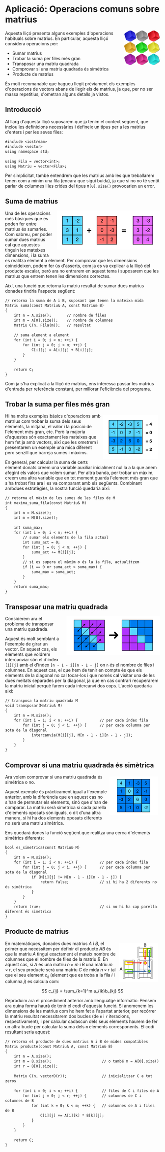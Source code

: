 # Aplicació: Operacions comuns sobre matrius

<img src='././matrius-comuns.png' style='height: 8em; float: right; margin: 0 0 1em 1em;'/>

Aquesta lliçó presenta alguns exemples d'operacions habituals sobre matrius.
En particular, aquesta lliçó considera operacions per:

-   Sumar matrius
-   Trobar la suma per files més gran
-   Transposar una matriu quadrada
-   Comprovar si una matriu quadrada és simètrica
-   Producte de matrius

És molt recomanable que hagueu llegit prèviament els exemples d'operacions de
vectors abans de llegir els de matrius, ja que, per no ser massa repetitius,
s'ometran alguns detalls ja vistos.

## Introducció

Al llarg d'aquesta lliçó suposarem que ja tenim el context següent, que inclou
les definicions necessàries i defineix un tipus per a les matrius d'enters i per les
seves files:

```c++c++
#include <iostream>
#include <vector>
using namespace std;

using Fila = vector<int>;
using Matriu = vector<Fila>;
```

Per simplicitat, també entendrem que les matrius amb les que treballarem tenen
com a mínim una fila (encara que sigui buida), ja que si no no té sentit parlar
de columnes i les crides del tipus `M[0].size()` provocarien un error.

## Suma de matrius

<img src='././suma-matrius.png' style='height: 9em; float: right; margin: 0 0 1em 1em;'/>

Una de les operacions més bàsiques que es poden fer entre matrius és
sumarles. Com sabreu, per poder sumar dues matrius cal que aquestes
tinguin les mateixes dimensions, i la suma es realitza element a element.
Per comprovar que les dimensions coincideixen, podem fer ús d'asserts,
com ja es va explicar a la lliçó del producte escalar, però ara no entrarem
en aquest tema i suposarem que les matrius que entrem tenen les dimensions
correctes.

Així, una funció que retorna la matriu resultat de sumar dues matrius
donades tindria l'aspecte següent:

```c++c++
// retorna la suma de A i B, suposant que tenen la mateixa mida
Matriu suma(const Matriu& A, const Matriu& B)
{
    int n = A.size();       // nombre de files
    int m = A[0].size();    // nombre de columnes
    Matriu C(n, Fila(m));   // resultat

    // suma element a element
    for (int i = 0; i < n; ++i) {
        for (int j = 0; j < m; ++j) {
            C[i][j] = A[i][j] + B[i][j];
        }
    }

    return C;
}
```

Com ja s'ha explicat a la lliçó de matrius, ens interessa passar les matrius
d'entrada per referència constant, per millorar l'eficiència del programa.

## Trobar la suma per files més gran

<img src='././suma-fila.png' style='height: 10em; float: right; margin: .5em .5em 1em .5em;'/>

Hi ha molts exemples bàsics d'operacions amb matrius com trobar la suma
dels seus elements, la mitjana, el valor i la posició de l'element més gran, etc.
Però la majoria d'aquestes són exactament les mateixes que hem fet ja amb
vectors, així que les ometrem i presentarem un exemple una mica diferent però
senzill que barreja sumes i màxims.

En general, per calcular la suma de certs element donats creem una variable
auxiliar inicialment nul·la a la que anem afegint els valors que volem sumar. Per
altra banda, per trobar un màxim, creem una altra variable que en tot moment
guarda l'element més gran que s'ha trobat fins ara i es va comparant amb els
següents. Combinant ambdues estratègies, la nostra funció quedaria així:

```c++c++
// retorna el màxim de les sumes de les files de M
int maxima_suma_fila(const Matriu& M)
{
    int n = M.size();
    int m = M[0].size();

    int suma_max;
    for (int i = 0; i < n; ++i) {
        // sumar els elements de la fila actual
        int suma_act = 0;
        for (int j = 0; j < m; ++j) {
            suma_act += M[i][j];
        }
        // si es supera el màxim o és la 1a fila, actualitzem
        if (i == 0 or suma_act > suma_max) {
            suma_max = suma_act;
        }
    }
    return suma_max;
}
```

## Transposar una matriu quadrada

<img src='././transposa.png' style='height: 9em; float: right; margin: 0 0 1em 1em;'/>

Considerem ara el problema de transposar una matriu quadrada.

Aquest és molt semblant a l'exemple de girar un vector. En aquest cas, els
elements que voldrem intercanviar són el d'índex `[i][j]` amb el
d'índex `[n - 1 - i][n - 1 - j]` on `n` és el nombre de files i columnes. En aquest cas, el que
hem de tenir en compte és que els elements de la diagonal no cal tocar-los i que
només cal visitar una de les dues meitats separades per la diagonal, ja que en
cas contrari recuperarem la matriu inicial perquè farem cada intercanvi dos
cops. L'acció quedaria així:

```c++c++
// transposa la matriu quadrada M
void transposar(Matriu& M)
{
    int n = M.size();
    for (int i = 1; i < n; ++i) {          // per cada índex fila
        for (int j = 0; j < i; ++j) {      // per cada columna per sota de la diagonal
            intercanvia(M[i][j], M[n - 1 - i][n - 1 - j]);
        }
    }
}
```

## Comprovar si una matriu quadrada és simètrica

<img src='././matriu_simetrica.png' style='height: 9em; float: right; margin: .5em .5em 1em .5em;'/>

Ara volem comprovar si una matriu quadrada és simètrica o no.

Aquest exemple és pràcticament igual a l'exemple anterior, amb la diferència que
en aquest cas no s'han de permutar els elements, sinó que s'han de comparar. La
matriu serà simètrica si cada parella d'elements oposats són iguals, o dit d'una
altra manera, si hi ha dos elements oposats diferents no serà una matriu
simètrica.

Ens quedarà doncs la funció següent que realitza una cerca d'elements simètrics
diferents:

```c++c++
bool es_simetrica(const Matriu& M)
{
    int n = M.size();
    for (int i = 1; i < n; ++i) {          // per cada índex fila
        for (int j = 0; j < i; ++j) {      // per cada columna per sota de la diagonal
            if (M[i][j] != M[n - 1 - i][n - 1 - j]) {
                return false;              // si hi ha 2 diferents no és simètrica
            }
        }
    }
    return true;                           // si no hi ha cap parella diferent és simètrica
}
```

## Producte de matrius

<img src='././producte-matrius.png' style='height: 9em; float: right; margin: .5em .5em 1em .5em;'/>

En matemàtiques, donades dues matrius $A$ i $B$, el primer que necessitem
per definir el producte $AB$ és que la matriu $A$ tingui exactament el mateix
nombre de columnes que el nombre de files de la matriu $B$. En aquest cas,
si $A$ és una matriu $n \times m$ i $B$ una matriu $m \times r$,
el seu producte serà una matriu $C$ de mida $n \times r$
tal que el seu element $c_{ij}$ (element que
es troba a la fila $i$ i columna $j$) es calcula com:

$$
c_{ij} = \sum_{k=1}^m a_{ik}b_{kj}
$$

Reproduim ara el procediment anterior amb llenguatge informàtic: Pensem ara quina
forma haurà de tenir el codi d'aquesta funció. Si anomenem les dimensions
de les matrius com ho hem fet a l'apartat anterior, per recórrer la matriu resultat
necessitarem dos bucles (de `n` i `r` iteracions, respectivament), i per calcular
cadascun dels seus elements haurem de fer un altra bucle per calcular la suma
dels `m` elements corresponents. El codi resultant seria aquest:

```c++c++
// retorna el producte de dues matrius A i B de mides compatibles
Matriu producte(const Matriu& A, const Matriu& B)
{
    int n = A.size();
    int m = B.size();                       // o també m = A[0].size()
    int r = B[0].size();

    Matriu C(n, vectorD(r));                // inicialitzar C a tot zeros

    for (int i = 0; i < n; ++i) {           // files de C i files de A
        for (int j = 0; j < r; ++j) {       // columnes de C i columnes de B
            for (int k = 0; k < m; ++k) {   // columnes de A i files de B
                C[i][j] += A[i][k] * B[k][j];
            }
        }
    }

    return C;
}
```

<Autors autors="rafah jpetit"/>
